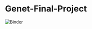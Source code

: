# Genet-Final-Project
[![Binder](https://mybinder.org/badge_logo.svg)](https://mybinder.org/v2/gh/briangenet/Genet-Final-Project/HEAD)
